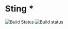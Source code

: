 # Sting *
[![Build Status](https://travis-ci.org/ElenaVinogradova/OhString.svg?branch=twost)](https://travis-ci.org/ElenaVinogradova/OhString)
[![Build status](https://ci.appveyor.com/api/projects/status/95xccxkwdj2jjxb7/branch/twost?svg=true)](https://ci.appveyor.com/project/ElenaVinogradova/ohstring/branch/master)